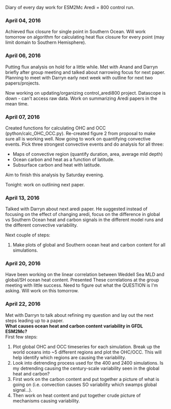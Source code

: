 Diary of every day work for ESM2Mc Aredi = 800 control run.

### April 04, 2016
Achieved flux closure for single point in Southern Ocean. Will work tomorrow on algorithm for calculating heat flux closure for every point (may limit domain to Southern Hemisphere).

### April 06, 2016
Putting flux analysis on hold for a little while. Met with Anand and Darryn briefly after group meeting and talked about narrowing focus for next paper. Planning to meet with Darryn early next week with outline for next two papers/projects.

Now working on updating/organizing control_aredi800 project. Datascope is down - can't access raw data. Work on summarizing Aredi papers in the mean time.

### April 07, 2016
Created functions for calculating OHC and OCC (python/calc_OHC_OCC.py). Re-created figure 2 from proposal to make sure all is working well. Now going to work on quantifying convective events. Pick three strongest convective events and do analysis for all three:
* Maps of convective region (quantify duration, area, average mld depth)
* Ocean carbon and heat as a function of latitude.  
* Subsurface carbon and heat with latitude.

Aim to finish this analysis by Saturday evening.

Tonight: work on outlining next paper.


### April 13, 2016
Talked with Darryn about next aredi paper. He suggested instead of focusing on the effect of changing aredi, focus on the difference in global vs Southern Ocean heat and carbon signals in the different model runs and the different convective variability.

Next couple of steps:
1. Make plots of global and Southern ocean heat and carbon content for all simulations.

### April 20, 2016
Have been working on the linear correlation between Weddell Sea MLD and global/SH ocean heat content. Presented These correlations at the group meeting with little success. Need to figure out what the QUESTION is I'm asking. Will work on this tomorrow. 

### April 22, 2016
Met with Darryn to talk about refining my question and lay out the next steps leading up to a paper.  
**What causes ocean heat and carbon content variability in GFDL ESM2Mc?**   
First few steps:   
1. Plot global OHC and OCC timeseries for each simulation. Break up the world oceans into ~5 different regions and plot the OHC/OCC. This will help identify which regions are causing the variability.  
2. Look into detrending process used for the 400 and 2400 simulations. Is my detrending causing the century-scale variability seen in the global heat and carbon? 
3. First work on the carbon content and put together a picture of what is going on (i.e. convection causes SO variability which swamps global signal...). 
4. Then work on heat content and put together crude picture of mechanisms causing variability. 

